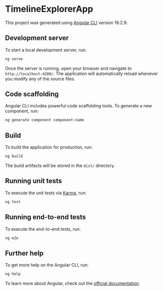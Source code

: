 # TimelineExplorerApp

This project was generated using [Angular CLI](https://github.com/angular/angular-cli) version 19.2.9.

## Development server

To start a local development server, run:

```bash
ng serve
```

Once the server is running, open your browser and navigate to `http://localhost:4200/`. The application will automatically reload whenever you modify any of the source files.

## Code scaffolding

Angular CLI includes powerful code scaffolding tools. To generate a new component, run:

```bash
ng generate component component-name
```

## Build

To build the application for production, run:

```bash
ng build
```

The build artifacts will be stored in the `dist/` directory.

## Running unit tests

To execute the unit tests via [Karma](https://karma-runner.github.io), run:

```bash
ng test
```

## Running end-to-end tests

To execute the end-to-end tests, run:

```bash
ng e2e
```

## Further help

To get more help on the Angular CLI, run:

```bash
ng help
```

To learn more about Angular, check out the [official documentation](https://angular.io/).

